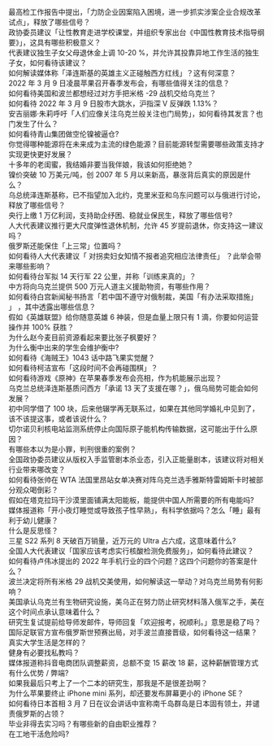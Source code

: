 最高检工作报告中提出，「力防企业因案陷入困境，进一步抓实涉案企业合规改革试点」，释放了哪些信号？  
政协委员建议「让性教育走进学校课堂，并组织专家出台《中国性教育技术指导纲要》」，这具有哪些积极意义？  
代表建议独生子女父母退休金上调 10-20 %，并允许其投靠异地工作生活的独生子女，如何看待该建议？  
如何解读媒体称「泽连斯基的英雄主义正碰触西方红线」？这有何深意？  
2022 年 3 月 9 日凌晨苹果召开春季发布会，有哪些值得关注的信息？  
如何看待美国和波兰都想经过对方手把米格 -29 战机交给乌克兰？  
如何看待 2022 年 3 月 9 日股市大跳水，沪指深 V 反弹跌 1.13%？  
安吉丽娜·朱莉呼吁「人们应像关注乌克兰般关注也门局势」，如何看待其发言？也门发生了什么？  
如何看待青山集团做空伦镍被逼仓?  
你觉得哪种能源将在未来成为主流的绿色能源？目前能源转型需要哪些政策支持才实现更快更好发展？  
十多年的老闺蜜，我结婚非要当我伴娘，我该如何拒绝她？  
镍价突破 10 万美元/吨，创 2007 年 5 月以来新高，暴涨背后真实的原因是什么？  
乌总统泽连斯基称，已不指望加入北约，克里米亚和乌东问题可以与俄进行讨论，释放了哪些信号？  
央行上缴 1 万亿利润，支持助企纾困、稳就业保民生，释放了哪些信号?  
人大代表建议推行更大尺度弹性退休机制，允许 45 岁提前退休，你支持这一建议吗？  
俄罗斯还能保住「上三常」位置吗？  
如何看待人大代表建议「 对拐卖妇女知情不报者追究相应法律责任」 ？此举会带来哪些影响？  
如何看待台军拟 14 天行军 22 公里，并称「训练来真的」？  
中方将向乌克兰提供 500 万元人道主义援助物资，有哪些作用？  
如何看待白宫新闻秘书扬言「若中国不遵守对俄制裁，美国「有办法采取措施」 」 ，其中透露出哪些信息？  
假如《英雄联盟》给你随意英雄 6 神装，但是血量上限只有 1 滴，你要如何运营操作并 100% 获胜？  
为什么赵今麦目前资源看起来要比张子枫要好？  
为什么衡中出来的学生会维护衡中?  
如何看待《海贼王》1043 话中路飞果实觉醒？  
如何看待柯洁宣布「这段时间不会再碰围棋」？  
如何看待游戏《原神》在苹果春季发布会亮相，作为机能展示出现？  
乌克兰总统泽连斯基质问西方「承诺 13 天了支援在哪？」，俄乌局势可能会如何发展？  
初中同学借了 100 块，后来他辍学再无联系过，如果在其他同学婚礼中见到了，该不该提这事，或者该说什么？  
切尔诺贝利核电站监测系统停止向国际原子能机构传输数据，这可能出于什么原因？  
有哪些本以为是小罪，判刑很重的案例？  
全国政协委员建议从版权入手监管剧本杀业态，引入正能量剧本，该建议将对相关行业带来哪改变？  
如何看待张帅在 WTA 法国里昂站女单决赛对阵乌克兰选手雅斯特雷姆斯卡时被部分观众喝倒彩？  
假如在塔克拉玛干沙漠里面铺满太阳能板，能提供中国人所需要的所有电能吗?  
媒体报道称「开小夜灯睡觉或导致孩子性早熟」，有科学依据吗？怎么「睡」最有利于幼儿健康？  
什么是反思怪？  
三星 S22 系列 8 天破百万销量，近万元的 UItra 占六成，这意味着什么?  
全国人大代表建议「国家应该考虑实行核酸检测免费服务」，如何看待此建议？  
如何看待卢伟冰提出的 2022 年手机行业的四个问题？这四个问题你的答案是什么？  
波兰决定将所有米格 29 战机交美使用，如何解读这一举动？对乌克兰局势有何影响？  
美国承认乌克兰有生物研究设施，美乌正在努力防止研究材料落入俄军之手，美在这个时间点承认意味着什么？  
研究生复试提前给导师发邮件，导师回复「欢迎报考，祝顺利。」意思是稳了吗？  
国际足联官方宣布俄罗斯世预赛出局，对手波兰直接晋级，如何看待这一结果？  
真实大学生活是怎样的？  
健身有必要找私教吗？  
媒体报道称抖音电商团队调整薪资，总额不变 15 薪改 18 薪，这种薪酬管理方式有什么优势 / 弊端?  
如果我最后只考上了一个二本的研究生，那我是不是很差劲啊？  
为什么苹果要终止 iPhone mini 系列，却还要发布屏幕更小的 iPhone SE？  
如何看待日本首相 3 月 7 日在议会讲话中宣称南千岛群岛是日本固有领土，并谴责俄罗斯的占领？  
毕业非得去实习吗？有哪些新的自由职业推荐？  
在工地干活危险吗?  
